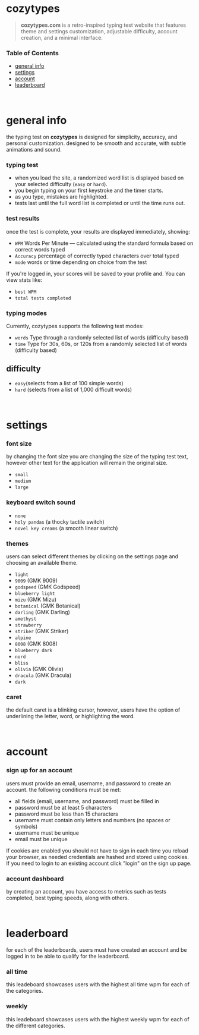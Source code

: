 # cozytypes
> **cozytypes.com** is a retro-inspired typing test website that features theme and settings customization, adjustable difficulty, account creation, and a minimal interface.



### Table of Contents

- [general info](#account)
- [settings](#settings)
- [account](#account)
- [leaderboard](#leaderboard)

<br />

# general info

the typing test on **cozytypes** is designed for simplicity, accuracy, and personal customization. designed to be smooth and accurate, with subtle animations and sound.

### typing test
- when you load the site, a randomized word list is displayed based on your selected difficulty (`easy` or `hard`).
- you begin typing on your first keystroke and the timer starts.
- as you type, mistakes are highlighted.
- tests last until the full word list is completed or until the time runs out.

### test results
once the test is complete, your results are displayed immediately, showing:
- `WPM` Words Per Minute — calculated using the standard formula based on correct words typed
- `Accuracy` percentage of correctly typed characters over total typed
- `mode` words or time depending on choice from the test


If you're logged in, your scores will be saved to your profile and. You can view stats like:
- `best WPM`
- `total tests completed`

### typing modes
Currently, cozytypes supports the following test modes:
- `words` Type through a randomly selected list of words (difficulty based)
- `time` Type for 30s, 60s, or 120s from a randomly selected list of words (difficulty based)

## difficulty
- `easy`(selects from a list of 100 simple words)
- `hard` (selects from a list of 1,000 difficult words)

<br />

# settings

### font size
by changing the font size you are changing the size of the typing test text, however other text for the application will remain the original size.
- `small`
- `medium`
- `large`

### keyboard switch sound
- `none`
- `holy pandas` (a thocky tactile switch)
- `novel key creams` (a smooth linear switch)

### themes
users can select different themes by clicking on the settings page and choosing an available theme. 
- `light` 
- `9009` (GMK 9009)
- `godspeed` (GMK Godspeed)
- `blueberry light`
- `mizu` (GMK Mizu)
- `botanical` (GMK Botanical)
- `darling` (GMK Darling)
- `amethyst`
- `strawberry`
- `striker` (GMK Striker)
- `alpine`
- `8008` (GMK 8008)
- `blueberry dark`
- `nord`
- `bliss`
- `olivia` (GMK Olivia)
- `dracula` (GMK Dracula)
- `dark`

### caret
the default caret is a blinking cursor, however, users have the option of underlining the letter, word, or highlighting the word.

<br />

# account
### sign up for an account
users must provide an email, username, and password to create an account. the following conditions must be met:
- all fields (email, username, and password) must be filled in
- password must be at least 5 characters
- password must be less than 15 characters
- username must contain only letters and numbers (no spaces or symbols)
- username must be unique
- email must be unique

If cookies are enabled you should not have to sign in each time you reload your browser, as needed credentials are hashed and stored using cookies. If you need to login to an existing account click "login" on the sign up page.

### account dashboard
by creating an account, you have access to metrics such as tests completed, best typing speeds, along with others.

<br />

# leaderboard
for each of the leaderboards, users must have created an account and be logged in to be able to qualify for the leaderboard.
### all time
this leadeboard showcases users with the highest all time wpm for each of the categories.
### weekly
this leadeboard showcases users with the highest weekly wpm for each of the different categories.
